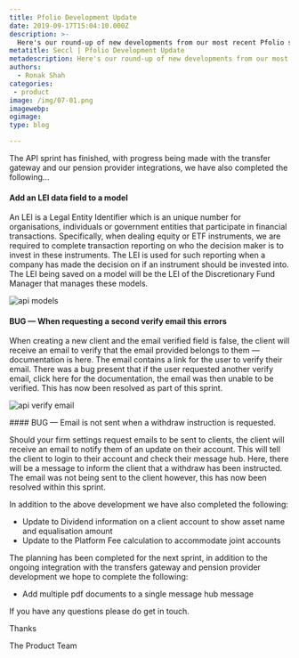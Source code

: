 ```yaml
---
title: Pfolio Development Update
date: 2019-09-17T15:04:10.000Z
description: >-
  Here's our round-up of new developments from our most recent Pfolio sprint...
metatitle: Seccl | Pfolio Development Update
metadescription: Here's our round-up of new developments from our most recent Pfolio sprint...
authors:
  - Ronak Shah
categories:
 - product
image: /img/07-01.png
imagewebp:
ogimage:
type: blog

---
```


The API sprint has finished, with progress being made with the transfer gateway and our pension provider integrations, we have also completed the following...

#### Add an LEI data field to a model

An LEI is a Legal Entity Identifier which is an unique number for organisations, individuals or government entities that participate in financial transactions. Specifically, when dealing equity or ETF instruments, we are required to complete transaction reporting on who the decision maker is to invest in these instruments. The LEI is used for such reporting when a company has made the decision on if an instrument should be invested into. The LEI being saved on a model will be the LEI of the Discretionary Fund Manager that manages these models.

![api models](/img/07-01.png)

#### BUG — When requesting a second verify email this errors

When creating a new client and the email verified field is false, the client will receive an email to verify that the email provided belongs to them — documentation is here. The email contains a link for the user to verify their email. There was a bug present that if the user requested another verify email, click here for the documentation, the email was then unable to be verified. This has now been resolved as part of this sprint.

![api verify email](/img/07-02.png)

#### BUG — Email is not sent when a withdraw instruction is requested.

Should your firm settings request emails to be sent to clients, the client will receive an email to notify them of an update on their account. This will tell the client to login to their account and check their message hub. Here, there will be a message to inform the client that a withdraw has been instructed. The email was not being sent to the client however, this has now been resolved within this sprint.

In addition to the above development we have also completed the following:

* Update to Dividend information on a client account to show asset name and equalisation amount
* Update to the Platform Fee calculation to accommodate joint accounts

The planning has been completed for the next sprint, in addition to the ongoing integration with the transfers gateway and pension provider development we hope to complete the following:

* Add multiple pdf documents to a single message hub message

If you have any questions please do get in touch.

Thanks

The Product Team
